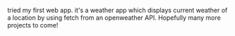 tried my first web app. 
it's a weather app which displays current weather of a location by using fetch from an openweather API.
Hopefully many more projects to come!
